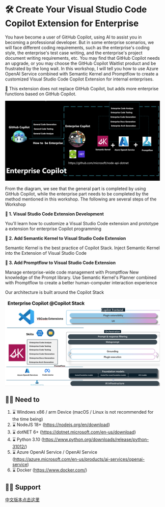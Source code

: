 # **🛠️ Create Your Visual Studio Code Copilot Extension for Enterprise**

You have become a user of GitHub Copilot, using AI to assist you in becoming a professional developer. But in some enterprise scenarios, we will face different coding requirements, such as the enterprise's coding style, the enterprise's test case writing, and the enterprise's project document writing requirements, etc. You may find that GitHub Copilot needs an upgrade, or you may choose the GitHub Copilot Waitlist product and be frustrated by the long wait. In this workshop, I will tell you how to use Azure OpenAI Service combined with Semantic Kernel and Promptflow to create a customized Visual Studio Code Copilot Extension for internal enterprises.

👀 This extension does not replace GitHub Copilot, but adds more enterprise functions based on GitHub Copilot.

![image](/imgs/00/01.png)

From the diagram, we see that the general part is completed by using GitHub Copilot, while the enterprise part needs to be completed by the method mentioned in this workshop. The following are several steps of the Workshop 

**👣 1. Visual Studio Code Extension Development**

You'll learn how to customize a Visual Studio Code extension and prototype a extension for enterprise Copilot programming

**👣 2. Add Semantic Kernel to Visual Studio Code Extension**

Semantic Kernel is the best practice of Copilot Stack. Inject Semantic Kernel into the Extension of Visual Studio Code

**👣 3. Add Promptflow to Visual Studio Code Extension**

Manage enterprise-wide code management with Promptflow New knowledge of the Prompt library. Use Semantic Kernel's Planner combined with Promptflow to create a better human-computer interaction experience

Our architecture is built around the Copilot Stack

![image](/imgs/00/02.png)


## **🫵🫵 Need to**

1. ⌛ Windows x86 / arm Device (macOS / Linux is not recommended for the time being)
2. ⌛ NodeJS 18+ (https://nodejs.org/en/download)
3. ⌛ dotNET 6+ (https://dotnet.microsoft.com/en-us/download)
4. ⌛ Python 3.10 (https://www.python.org/downloads/release/python-31012/) 
5. ⌛ Azure OpenAI Service / OpenAI Service (https://azure.microsoft.com/en-us/products/ai-services/openai-service)
6. ⌛ Docker (https://www.docker.com/)



## **🤝🤝 Support**

[中文版本点击这里](./README.zh-cn.md)





